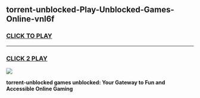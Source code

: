 
## torrent-unblocked-Play-Unblocked-Games-Online-vnl6f
<h3>
<a href="https://premium76.site?title=torrent-unblocked&ref=25A">CLICK TO PLAY</a></h3>
<hr>

<h3>
<a href="https://premium76.site?title=torrent-unblocked&ref=25A">CLICK 2 PLAY</a>
  
</h3>

<a href="https://premium76.site?title=torrent-unblocked&ref=25A"><img src="https://clearcache.store/games.png"></a>


**torrent-unblocked games unblocked: Your Gateway to Fun and Accessible Online Gaming**
